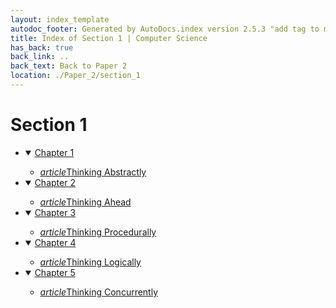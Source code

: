 ```yaml
---
layout: index_template
autodoc_footer: Generated by AutoDocs.index version 2.5.3 "add tag to make &lt;base&gt; work" ⓒ Starwort, 2020
title: Index of Section 1 | Computer Science
has_back: true
back_link: ..
back_text: Back to Paper 2
location: ./Paper_2/section_1
---
```


# **Section 1**

- <details open><summary><a href='./chapter_1'>Chapter 1</a></summary>

  - <a href='./chapter_1/thinking_abstractly.html'><i title='MD file' class="material-icons">article</i>Thinking Abstractly</a>

  </details>
- <details open><summary><a href='./chapter_2'>Chapter 2</a></summary>

  - <a href='./chapter_2/thinking_ahead.html'><i title='MD file' class="material-icons">article</i>Thinking Ahead</a>

  </details>
- <details open><summary><a href='./chapter_3'>Chapter 3</a></summary>

  - <a href='./chapter_3/thinking_procedurally.html'><i title='MD file' class="material-icons">article</i>Thinking Procedurally</a>

  </details>
- <details open><summary><a href='./chapter_4'>Chapter 4</a></summary>

  - <a href='./chapter_4/thinking_logically.html'><i title='MD file' class="material-icons">article</i>Thinking Logically</a>

  </details>
- <details open><summary><a href='./chapter_5'>Chapter 5</a></summary>

  - <a href='./chapter_5/thinking_concurrently.html'><i title='MD file' class="material-icons">article</i>Thinking Concurrently</a>

  </details>
